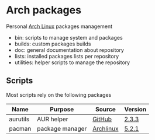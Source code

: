# Arch packages

Personal [Arch Linux](https://www.archlinux.org/) packages management

- bin: scripts to manage system and packages
- builds: custom packages builds
- doc: general documentation about repository
- lists: installed packages lists per repository
- utilities: helper scripts to manage the repository


## Scripts

Most scripts rely on the following packages

| Name        | Purpose             | Source                                                | Version                                                          |
|-------------|---------------------|-------------------------------------------------------|------------------------------------------------------------------|
| aurutils    | AUR helper          | [GitHub](https://github.com/AladW/aurutils)           | [2.3.3](https://github.com/AladW/aurutils/releases/tag/2.3.3)    |
| pacman      | package manager     | [Archlinux](https://git.archlinux.org/pacman.git)     | [5.2.1](https://git.archlinux.org/pacman.git/tag/?h=v5.2.1)      |
